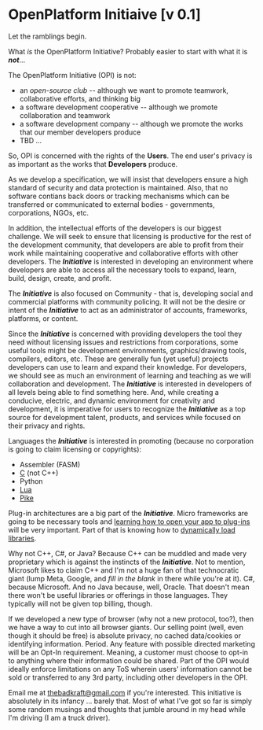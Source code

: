 # OpenPlatform Initiaive [v 0.1]

Let the ramblings begin.

What _is_ the OpenPlatform Initiative? Probably easier to start with what it is **_not_**...

The OpenPlatform Initiative (OPI) is not:  
- an _open-source club_ -- although we want to promote teamwork, collaborative efforts, and thinking big
- a software development cooperative -- although we promote collaboration and teamwork
- a software development company -- although we promote the works that our member developers produce
- TBD ...

So, OPI is concerned with the rights of the **Users**. The end user's privacy is as important as the works that **Developers** produce.

As we develop a specification, we will insist that developers ensure a high standard of security and data protection is maintained. Also, that no software contians back doors or tracking mechanisms which can be transferred or communicated to external bodies - governments, corporations, NGOs, etc.

In addition, the intellectual efforts of the developers is our biggest challenge. We will seek to ensure that licensing is productive for the rest of the development community, that developers are able to profit from their work while maintaining cooperative and collaborative efforts with other developers. The **_Initiative_** is interested in developing an environment where developers are able to access all the necessary tools to expand, learn, build, design, create, and profit.

The **_Initiative_** is also focused on Community - that is, developing social and commercial platforms with community policing. It will not be the desire or intent of the **_Initiative_** to act as an administrator of accounts, frameworks, platforms, or content.

Since the **_Initiative_** is concerned with providing developers the tool they need without licensing issues and restrictions from corporations, some useful tools might be development environments, graphics/drawing tools, compilers, editors, etc. These are generally fun (yet useful) projects developers can use to learn and expand their knowledge. For developers, we should see as much an environment of learning and teaching as we will collaboration and development. The **_Initiative_** is interested in developers of all levels being able to find something here. And, while creating a conducive, electric, and dynamic environment for creativity and development, it is imperative for users to recognize the **_Initiative_** as a top source for development talent, products, and services while focused on their privacy and rights.

Languages the **_Initiative_** is interested in promoting (because no corporation is going to claim licensing or copyrights):
- Assembler (FASM)
- [C](https://developerhelp.microchip.com/xwiki/bin/view/software-tools/c-programming/) (not C++)
- Python
- [Lua](https://www.lua.org/pil/contents.html#P4)
- [Pike](https://pike.lysator.liu.se/)

Plug-in architectures are a big part of the **_Initiative_**. Micro frameworks are going to be necessary tools and [learning how to open your app to plug-ins](https://eli.thegreenplace.net/2012/08/24/plugins-in-c) will be very important. Part of that is knowing how to [dynamically load libraries](https://tldp.org/HOWTO/Program-Library-HOWTO/dl-libraries.html).

Why not C++, C#, or Java? Because C++ can be muddled and made very proprietary which is against the instincts of the **_Initiative_**. Not to mention, Microsoft likes to claim C++ and I'm not a huge fan of that technocratic giant (lump Meta, Google, and _fill in the blank_ in there while you're at it). C#, because Microsoft. And no Java because, well, Oracle. That doesn't mean there won't be useful libraries or offerings in those languages. They typically will not be given top billing, though.

If we developed a new type of browser (why not a new protocol, too?), then we have a way to cut into all browser giants. Our selling point (well, even though it should be free) is absolute privacy, no cached data/cookies or identifying information. Period. Any feature with possible directed marketing will be an Opt-In requirement. Meaning, a customer must choose to opt-in to anything where their information could be shared. Part of the OPI would ideally enforce limitations on any ToS wherein users' information cannot be sold or transferred to any 3rd party, including other developers in the OPI.

Email me at thebadkraft@gmail.com if you're interested. This initiative is absolutely in its infancy ... barely that. Most of what I've got so far is simply some random musings and thoughts that jumble around in my head while I'm driving (I am a truck driver).
